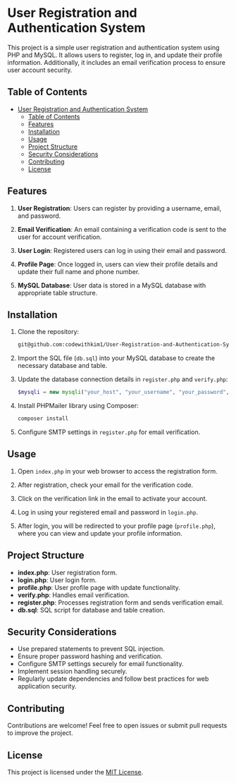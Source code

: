 # User Registration and Authentication System

This project is a simple user registration and authentication system using PHP and MySQL. It allows users to register, log in, and update their profile information. Additionally, it includes an email verification process to ensure user account security.

## Table of Contents

- [User Registration and Authentication System](#user-registration-and-authentication-system)
  - [Table of Contents](#table-of-contents)
  - [Features](#features)
  - [Installation](#installation)
  - [Usage](#usage)
  - [Project Structure](#project-structure)
  - [Security Considerations](#security-considerations)
  - [Contributing](#contributing)
  - [License](#license)

## Features

1. **User Registration**: Users can register by providing a username, email, and password.

2. **Email Verification**: An email containing a verification code is sent to the user for account verification.

3. **User Login**: Registered users can log in using their email and password.

4. **Profile Page**: Once logged in, users can view their profile details and update their full name and phone number.

5. **MySQL Database**: User data is stored in a MySQL database with appropriate table structure.

## Installation

1. Clone the repository:

    ```bash
    git@github.com:codewithkim1/User-Registration-and-Authentication-System.git
    ```

2. Import the SQL file (`db.sql`) into your MySQL database to create the necessary database and table.

3. Update the database connection details in `register.php` and `verify.php`:

    ```php
    $mysqli = new mysqli("your_host", "your_username", "your_password", "your_database");
    ```

4. Install PHPMailer library using Composer:

    ```bash
    composer install
    ```

5. Configure SMTP settings in `register.php` for email verification.

## Usage

1. Open `index.php` in your web browser to access the registration form.

2. After registration, check your email for the verification code.

3. Click on the verification link in the email to activate your account.

4. Log in using your registered email and password in `login.php`.

5. After login, you will be redirected to your profile page (`profile.php`), where you can view and update your profile information.

## Project Structure

- **index.php**: User registration form.
- **login.php**: User login form.
- **profile.php**: User profile page with update functionality.
- **verify.php**: Handles email verification.
- **register.php**: Processes registration form and sends verification email.
- **db.sql**: SQL script for database and table creation.

## Security Considerations

- Use prepared statements to prevent SQL injection.
- Ensure proper password hashing and verification.
- Configure SMTP settings securely for email functionality.
- Implement session handling securely.
- Regularly update dependencies and follow best practices for web application security.

## Contributing

Contributions are welcome! Feel free to open issues or submit pull requests to improve the project.

## License

This project is licensed under the [MIT License](LICENSE).
